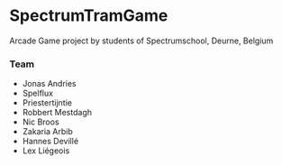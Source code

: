 # SpectrumTramGame
Arcade Game project by students of Spectrumschool, Deurne, Belgium

### Team
- Jonas Andries
- Spelflux
- Priestertijntie
- Robbert Mestdagh
- Nic Broos
- Zakaria Arbib
- Hannes Devillé
- Lex Liégeois
